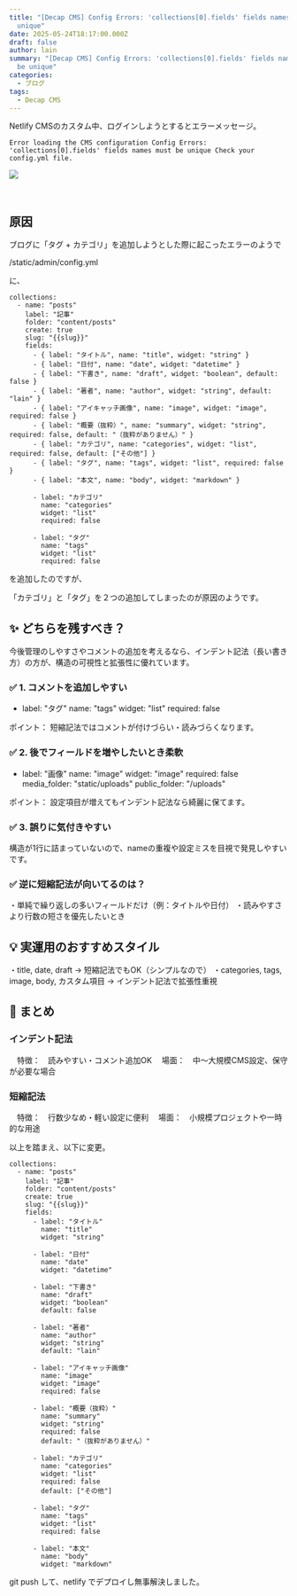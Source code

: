 ```yaml
---
title: "[Decap CMS] Config Errors: 'collections[0].fields' fields names must be
  unique"
date: 2025-05-24T18:17:00.000Z
draft: false
author: lain
summary: "[Decap CMS] Config Errors: 'collections[0].fields' fields names must
  be unique"
categories:
  - ブログ
tags:
  - Decap CMS
---
```

Netlify CMSのカスタム中、ログインしようとするとエラーメッセージ。

`Error loading the CMS configuration
Config Errors:
'collections[0].fields' fields names must be unique
Check your config.yml file.`
<br>

![](/images/uploads/イメージ16068.jpg)

<br>

## 原因


ブログに「タグ + カテゴリ」を追加しようとした際に起こったエラーのようで

/static/admin/config.yml

に、

```
collections:
  - name: "posts"
    label: "記事"
    folder: "content/posts"
    create: true
    slug: "{{slug}}"
    fields:
      - { label: "タイトル", name: "title", widget: "string" }
      - { label: "日付", name: "date", widget: "datetime" }
      - { label: "下書き", name: "draft", widget: "boolean", default: false }
      - { label: "著者", name: "author", widget: "string", default: "lain" }
      - { label: "アイキャッチ画像", name: "image", widget: "image", required: false }
      - { label: "概要（抜粋）", name: "summary", widget: "string", required: false, default: "（抜粋がありません）" }
      - { label: "カテゴリ", name: "categories", widget: "list", required: false, default: ["その他"] }
      - { label: "タグ", name: "tags", widget: "list", required: false }
      - { label: "本文", name: "body", widget: "markdown" }
      
      - label: "カテゴリ"
        name: "categories"
        widget: "list"
        required: false

      - label: "タグ"
        name: "tags"
        widget: "list"
        required: false
```

を追加したのですが、


「カテゴリ」と「タグ」を２つの追加してしまったのが原因のようです。


## ✨ どちらを残すべき？

今後管理のしやすさやコメントの追加を考えるなら、インデント記法（長い書き方）の方が、構造の可視性と拡張性に優れています。


### ✅ 1. コメントを追加しやすい

- label: "タグ"
  name: "tags"
  widget: "list"
  required: false


ポイント： 短縮記法ではコメントが付けづらい・読みづらくなります。


### ✅ 2. 後でフィールドを増やしたいとき柔軟

- label: "画像"
  name: "image"
  widget: "image"
  required: false
  media_folder: "static/uploads"
  public_folder: "/uploads"

ポイント： 設定項目が増えてもインデント記法なら綺麗に保てます。


### ✅ 3. 誤りに気付きやすい

構造が1行に詰まっていないので、nameの重複や設定ミスを目視で発見しやすいです。

### ✅ 逆に短縮記法が向いてるのは？

・単純で繰り返しの多いフィールドだけ（例：タイトルや日付）
・読みやすさより行数の短さを優先したいとき



## 💡 実運用のおすすめスタイル

・title, date, draft → 短縮記法でもOK（シンプルなので）
・categories, tags, image, body, カスタム項目 → インデント記法で拡張性重視



## 🎯 まとめ


### インデント記法
　特徴：　読みやすい・コメント追加OK
　場面：　中〜大規模CMS設定、保守が必要な場合

### 短縮記法
　特徴：　行数少なめ・軽い設定に便利
　場面：　小規模プロジェクトや一時的な用途



以上を踏まえ、以下に変更。


```
collections:
  - name: "posts"
    label: "記事"
    folder: "content/posts"
    create: true
    slug: "{{slug}}"
    fields:
      - label: "タイトル"
        name: "title"
        widget: "string"

      - label: "日付"
        name: "date"
        widget: "datetime"

      - label: "下書き"
        name: "draft"
        widget: "boolean"
        default: false

      - label: "著者"
        name: "author"
        widget: "string"
        default: "lain"

      - label: "アイキャッチ画像"
        name: "image"
        widget: "image"
        required: false

      - label: "概要（抜粋）"
        name: "summary"
        widget: "string"
        required: false
        default: "（抜粋がありません）"

      - label: "カテゴリ"
        name: "categories"
        widget: "list"
        required: false
        default: ["その他"]

      - label: "タグ"
        name: "tags"
        widget: "list"
        required: false

      - label: "本文"
        name: "body"
        widget: "markdown"
```


git push して、netlify でデプロイし無事解決しました。

